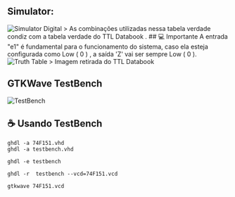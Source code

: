 

## Simulator:

<img src="https://i.imgur.com/BkzDu9g.png" alt="Simulator Digital">
> As combinações utilizadas nessa tabela verdade condiz com a tabela verdade do TTL Databook .
## 💻 Importante
A entrada "e1" é fundamental para o funcionamento do sistema, caso ela esteja configurada como Low ( 0 ) , a saída 'Z' vai ser sempre Low 
( 0 ).

<img src="https://i.imgur.com/B3uJqMM.png" alt="Truth Table">
> Imagem retirada do TTL Databook

## GTKWave TestBench

<img src="https://i.imgur.com/Fd5giXD.png" alt="TestBench">

## ☕ Usando TestBench

```
ghdl -a 74F151.vhd
ghdl -a testbench.vhd

ghdl -e testbench

ghdl -r  testbench --vcd=74F151.vcd

gtkwave 74F151.vcd
```
